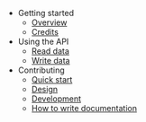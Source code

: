 - Getting started   
    - [Overview](README.md)
    - [Credits](credits.md)
- Using the API
    - [Read data]()
    - [Write data]()
- Contributing
    - [Quick start](quick-start.md)
    - [Design](design.md)
    - [Development](development.md)
    - [How to write documentation](docs-guidelines.md)


